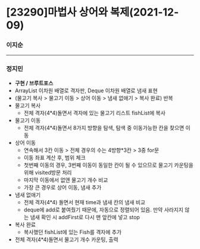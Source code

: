 # [23290]마법사 상어와 복제(2021-12-09)

### 이지순

---
### 정지민
* **구현 / 브루트포스**
* ArrayList 이차원 배열로 격자판, Deque 이차원 배열로 냄새 표현
* (물고기 복사 > 물고기 이동 > 상어 이동 > 냄새 없애기 > 복사 완료) 반복
* 물고기 복사
  * 전체 격자(4*4)돌면서 격자에 있는 물고기 리스트 fishList에 복사
* 물고기 이동
  * 전체 격자(4*4)돌면서 8가지 방향을 탐색, 탐색 중 이동가능한 칸을 찾으면 이동
* 상어 이동
  * 연속해서 3칸 이동 > 전체 경우의 수는 4방향*3칸 > 3중 for문
  * 이동 좌표 계산 후, 범위 체크
  * 첫번째 이동의 경우, 3번째 이동이 동일한 칸이 될 수 있으므로 물고기 카운팅을 위해 visited방문 처리
  * 마지막 이동에서 없앤 물고기 개수 비교
  * 가장 큰 경우로 상어 이동, 냄새 추가
* 냄새 없애기
  * 전체 격자(4*4) 돌면서 현재 time과 냄새 칸의 냄새 비교
  * deque에 add로 붙여줬기 때문에, 자동으로 정렬되어 있음. 만약 사라지지 않는 냄새 확인 시 addFirst로 다시 맨 앞칸에 넣고 stop
* 복사 완료
  * 복사했던 fishList에 있는 Fish를 격자에 추가
* 전체 격자(4*4)돌면서 물고기 개수 카운팅, 출력
